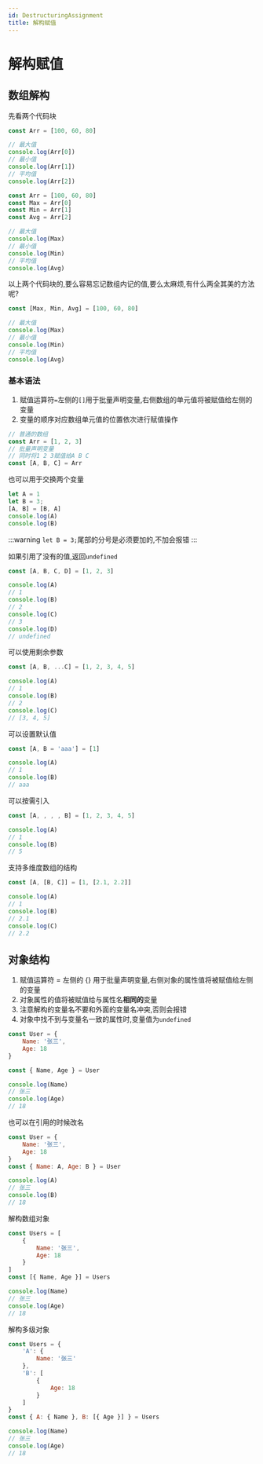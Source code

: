 ```yaml
---
id: DestructuringAssignment
title: 解构赋值
---
```


# 解构赋值

## 数组解构

先看两个代码块

```js showLineNumbers
const Arr = [100, 60, 80]

// 最大值
console.log(Arr[0])
// 最小值
console.log(Arr[1])
// 平均值
console.log(Arr[2])
```

```js showLineNumbers
const Arr = [100, 60, 80]
const Max = Arr[0]
const Min = Arr[1]
const Avg = Arr[2]

// 最大值
console.log(Max)
// 最小值
console.log(Min)
// 平均值
console.log(Avg)
```

以上两个代码块的,要么容易忘记数组内记的值,要么太麻烦,有什么两全其美的方法呢?

```js showLineNumbers
const [Max, Min, Avg] = [100, 60, 80]

// 最大值
console.log(Max)
// 最小值
console.log(Min)
// 平均值
console.log(Avg)
```

### 基本语法

1. 赋值运算符`=`左侧的`[]`用于批量声明变量,右侧数组的单元值将被赋值给左侧的变量
2. 变量的顺序对应数组单元值的位置依次进行赋值操作

```js showLineNumbers
// 普通的数组
const Arr = [1, 2, 3]
// 批量声明变量
// 同时将1 2 3赋值给A B C
const [A, B, C] = Arr
```

也可以用于交换两个变量

```js showLineNumbers
let A = 1
let B = 3;
[A, B] = [B, A]
console.log(A)
console.log(B)
```

:::warning
`let B = 3;`尾部的分号是必须要加的,不加会报错
:::

如果引用了没有的值,返回`undefined`

```js showLineNumbers
const [A, B, C, D] = [1, 2, 3]

console.log(A)
// 1
console.log(B)
// 2
console.log(C)
// 3
console.log(D)
// undefined
```

可以使用剩余参数

```js showLineNumbers
const [A, B, ...C] = [1, 2, 3, 4, 5]

console.log(A)
// 1
console.log(B)
// 2
console.log(C)
// [3, 4, 5]
```

可以设置默认值

```js showLineNumbers
const [A, B = 'aaa'] = [1]

console.log(A)
// 1
console.log(B)
// aaa
```

可以按需引入

```js showLineNumbers
const [A, , , , B] = [1, 2, 3, 4, 5]

console.log(A)
// 1
console.log(B)
// 5
```

支持多维度数组的结构

```js showLineNumbers
const [A, [B, C]] = [1, [2.1, 2.2]]

console.log(A)
// 1
console.log(B)
// 2.1
console.log(C)
// 2.2
```

## 对象结构

1. 赋值运算符 = 左侧的 {} 用于批量声明变量,右侧对象的属性值将被赋值给左侧的变量
2. 对象属性的值将被赋值给与属性名**相同的**变量
3. 注意解构的变量名不要和外面的变量名冲突,否则会报错
4. 对象中找不到与变量名一致的属性时,变量值为`undefined`

```js showLineNumbers
const User = {
    Name: '张三',
    Age: 18
}

const { Name, Age } = User

console.log(Name)
// 张三
console.log(Age)
// 18
```

也可以在引用的时候改名

```js showLineNumbers
const User = {
    Name: '张三',
    Age: 18
}
const { Name: A, Age: B } = User

console.log(A)
// 张三
console.log(B)
// 18
```

解构数组对象

```js showLineNumbers
const Users = [
    {
        Name: '张三',
        Age: 18
    }
]
const [{ Name, Age }] = Users

console.log(Name)
// 张三
console.log(Age)
// 18
```

解构多级对象

```js showLineNumbers
const Users = {
    'A': {
        Name: '张三'
    },
    'B': [
        {
            Age: 18
        }
    ]
}
const { A: { Name }, B: [{ Age }] } = Users

console.log(Name)
// 张三
console.log(Age)
// 18
```

